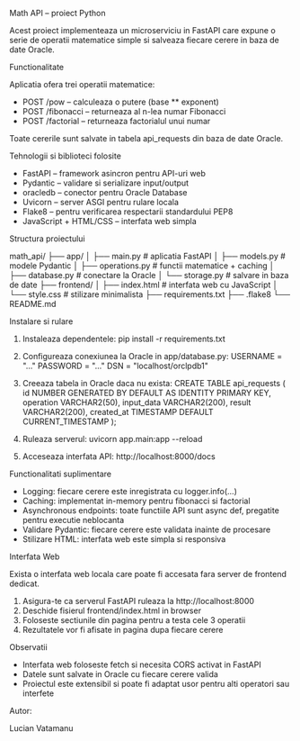Math API – proiect Python

Acest proiect implementeaza un microserviciu in FastAPI care expune o serie de operatii matematice simple si salveaza fiecare cerere in baza de date Oracle.

Functionalitate

Aplicatia ofera trei operatii matematice:
- POST /pow – calculeaza o putere (base ** exponent)
- POST /fibonacci – returneaza al n-lea numar Fibonacci
- POST /factorial – returneaza factorialul unui numar

Toate cererile sunt salvate in tabela api_requests din baza de date Oracle.

Tehnologii si biblioteci folosite

- FastAPI – framework asincron pentru API-uri web
- Pydantic – validare si serializare input/output
- oracledb – conector pentru Oracle Database
- Uvicorn – server ASGI pentru rulare locala
- Flake8 – pentru verificarea respectarii standardului PEP8
- JavaScript + HTML/CSS – interfata web simpla

Structura proiectului

math_api/
├── app/
│   ├── main.py           # aplicatia FastAPI
│   ├── models.py         # modele Pydantic
│   ├── operations.py     # functii matematice + caching
│   ├── database.py       # conectare la Oracle
│   └── storage.py        # salvare in baza de date
├── frontend/
│   ├── index.html        # interfata web cu JavaScript
│   └── style.css         # stilizare minimalista
├── requirements.txt
├── .flake8
└── README.md

Instalare si rulare

1. Instaleaza dependentele:
    pip install -r requirements.txt

2. Configureaza conexiunea la Oracle in app/database.py:
    USERNAME = "..."
    PASSWORD = "..."
    DSN = "localhost/orclpdb1"

3. Creeaza tabela in Oracle daca nu exista:
    CREATE TABLE api_requests (
        id NUMBER GENERATED BY DEFAULT AS IDENTITY PRIMARY KEY,
        operation VARCHAR2(50),
        input_data VARCHAR2(200),
        result VARCHAR2(200),
        created_at TIMESTAMP DEFAULT CURRENT_TIMESTAMP
    );

4. Ruleaza serverul:
    uvicorn app.main:app --reload

5. Acceseaza interfata API:
    http://localhost:8000/docs

Functionalitati suplimentare

- Logging: fiecare cerere este inregistrata cu logger.info(...)
- Caching: implementat in-memory pentru fibonacci si factorial
- Asynchronous endpoints: toate functiile API sunt async def, pregatite pentru executie neblocanta
- Validare Pydantic: fiecare cerere este validata inainte de procesare
- Stilizare HTML: interfata web este simpla si responsiva

Interfata Web

Exista o interfata web locala care poate fi accesata fara server de frontend dedicat.

1. Asigura-te ca serverul FastAPI ruleaza la http://localhost:8000
2. Deschide fisierul frontend/index.html in browser
3. Foloseste sectiunile din pagina pentru a testa cele 3 operatii
4. Rezultatele vor fi afisate in pagina dupa fiecare cerere

Observatii

- Interfata web foloseste fetch si necesita CORS activat in FastAPI
- Datele sunt salvate in Oracle cu fiecare cerere valida
- Proiectul este extensibil si poate fi adaptat usor pentru alti operatori sau interfete

Autor:

Lucian Vatamanu